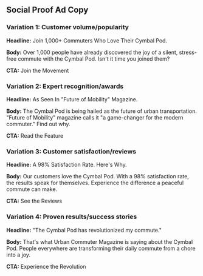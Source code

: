 ## Social Proof Ad Copy

### Variation 1: Customer volume/popularity

**Headline:** Join 1,000+ Commuters Who Love Their Cymbal Pod.

**Body:** Over 1,000 people have already discovered the joy of a silent, stress-free commute with the Cymbal Pod. Isn't it time you joined them?

**CTA:** Join the Movement

### Variation 2: Expert recognition/awards

**Headline:** As Seen In "Future of Mobility" Magazine.

**Body:** The Cymbal Pod is being hailed as the future of urban transportation. "Future of Mobility" magazine calls it "a game-changer for the modern commuter." Find out why.

**CTA:** Read the Feature

### Variation 3: Customer satisfaction/reviews

**Headline:** A 98% Satisfaction Rate. Here's Why.

**Body:** Our customers love the Cymbal Pod. With a 98% satisfaction rate, the results speak for themselves. Experience the difference a peaceful commute can make.

**CTA:** See the Reviews

### Variation 4: Proven results/success stories

**Headline:** "The Cymbal Pod has revolutionized my commute."

**Body:** That's what Urban Commuter Magazine is saying about the Cymbal Pod. People everywhere are transforming their daily commute from a chore into a joy.

**CTA:** Experience the Revolution
